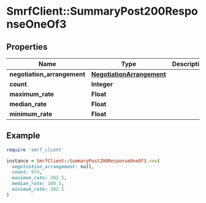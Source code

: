 # SmrfClient::SummaryPost200ResponseOneOf3

## Properties

| Name | Type | Description | Notes |
| ---- | ---- | ----------- | ----- |
| **negotiation_arrangement** | [**NegotiationArrangement**](NegotiationArrangement.md) |  | [optional] |
| **count** | **Integer** |  | [optional] |
| **maximum_rate** | **Float** |  | [optional] |
| **median_rate** | **Float** |  | [optional] |
| **minimum_rate** | **Float** |  | [optional] |

## Example

```ruby
require 'smrf_client'

instance = SmrfClient::SummaryPost200ResponseOneOf3.new(
  negotiation_arrangement: null,
  count: 974,
  maximum_rate: 302.5,
  median_rate: 100.5,
  minimum_rate: 302.5
)
```

